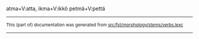 
atma+V:atta, ikma+V:ikkõ
petmä+V:pettä

* * *

<small>This (part of) documentation was generated from [src/fst/morphology/stems/verbs.lexc](https://github.com/giellalt/lang-vro/blob/main/src/fst/morphology/stems/verbs.lexc)</small>

---

